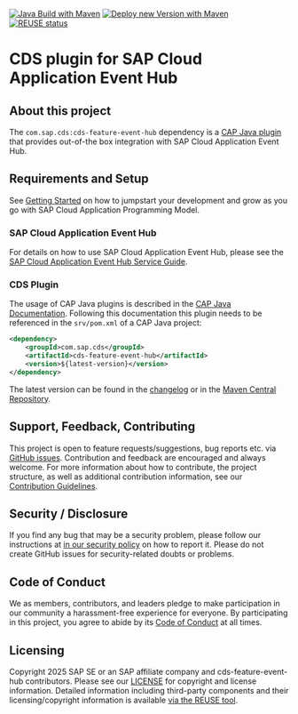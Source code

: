 [![Java Build with Maven](https://github.com/cap-java/cds-feature-event-hub/actions/workflows/main-build.yml/badge.svg)](https://github.com/cap-java/cds-feature-event-hub/actions/workflows/main-build.yml) [![Deploy new Version with Maven](https://github.com/cap-java/cds-feature-event-hub/actions/workflows/main-build-and-deploy.yml/badge.svg?branch=main)](https://github.com/cap-java/cds-feature-event-hub/actions/workflows/main-build-and-deploy.yml) [![REUSE status](https://api.reuse.software/badge/github.com/cap-java/cds-feature-event-hub)](https://api.reuse.software/info/github.com/cap-java/cds-feature-event-hub)

# CDS plugin for SAP Cloud Application Event Hub

## About this project

The `com.sap.cds:cds-feature-event-hub` dependency is
a [CAP Java plugin](https://cap.cloud.sap/docs/java/building-plugins) that provides out-of-the box integration with SAP Cloud Application Event Hub.

## Requirements and Setup

See [Getting Started](https://cap.cloud.sap/docs/get-started/in-a-nutshell?impl-variant=java) on how to jumpstart your development and grow as you go with SAP Cloud Application Programming Model.

### SAP Cloud Application Event Hub

For details on how to use SAP Cloud Application Event Hub, please see the [SAP Cloud Application Event Hub Service Guide](https://help.sap.com/docs/sap-cloud-application-event-hub/sap-cloud-application-event-hub-service-guide/what-is).

### CDS Plugin

The usage of CAP Java plugins is described in the [CAP Java Documentation](https://cap.cloud.sap/docs/java/building-plugins#reference-the-new-cds-model-in-an-existing-cap-java-project). Following this documentation this plugin needs to be referenced in the `srv/pom.xml` of a CAP Java project:

```xml
<dependency>
    <groupId>com.sap.cds</groupId>
    <artifactId>cds-feature-event-hub</artifactId>
    <version>${latest-version}</version>
</dependency>
```

The latest version can be found in the [changelog](./CHANGELOG.md) or in the [Maven Central Repository](https://central.sonatype.com/artifact/com.sap.cds/cds-feature-event-hub/versions).

## Support, Feedback, Contributing

This project is open to feature requests/suggestions, bug reports etc. via [GitHub issues](https://github.com/cap-java/cds-feature-event-hub/issues). Contribution and feedback are encouraged and always welcome. For more information about how to contribute, the project structure, as well as additional contribution information, see our [Contribution Guidelines](CONTRIBUTING.md).

## Security / Disclosure

If you find any bug that may be a security problem, please follow our instructions at [in our security policy](https://github.com/cap-java/cds-feature-event-hub/security/policy) on how to report it. Please do not create GitHub issues for security-related doubts or problems.

## Code of Conduct

We as members, contributors, and leaders pledge to make participation in our community a harassment-free experience for everyone. By participating in this project, you agree to abide by its [Code of Conduct](https://github.com/cap-java/.github/blob/main/CODE_OF_CONDUCT.md) at all times.

## Licensing

Copyright 2025 SAP SE or an SAP affiliate company and cds-feature-event-hub contributors. Please see our [LICENSE](LICENSE) for copyright and license information. Detailed information including third-party components and their licensing/copyright information is available [via the REUSE tool](https://api.reuse.software/info/github.com/cap-java/cds-feature-event-hub).
